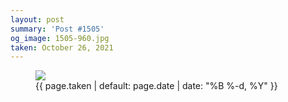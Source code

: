 ```yaml
---
layout: post
summary: 'Post #1505'
og_image: 1505-960.jpg
taken: October 26, 2021
---
```


<figure class="post">
<img sizes="(min-width: 700px) 50vw, calc(100vw - 2rem)" src="{{ site.assets_url }}/1505-480.jpg" srcset="{{ site.assets_url }}/1505-240.jpg 240w, {{ site.assets_url }}/1505-480.jpg 480w, {{ site.assets_url }}/1505-720.jpg 720w, {{ site.assets_url }}/1505-960.jpg 960w"/>
<figcaption>
<time>{{ page.taken | default: page.date | date: "%B %-d, %Y" }}</time>
</figcaption>
</figure>
